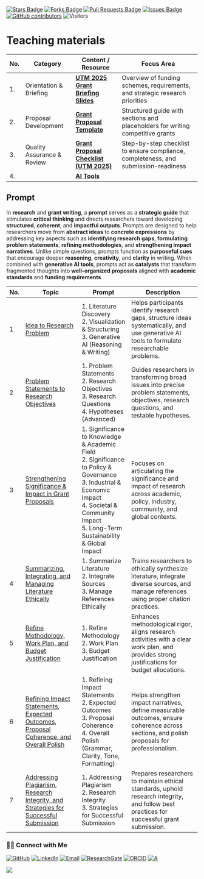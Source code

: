 <a href="https://github.com/drshahizan/short-course/stargazers"><img src="https://img.shields.io/github/stars/drshahizan/short-course" alt="Stars Badge"/></a>
<a href="https://github.com/drshahizan/short-course/network/members"><img src="https://img.shields.io/github/forks/drshahizan/short-course" alt="Forks Badge"/></a>
<a href="https://github.com/drshahizan/short-course/pulls"><img src="https://img.shields.io/github/issues-pr/drshahizan/short-course" alt="Pull Requests Badge"/></a>
<a href="https://github.com/drshahizan/short-course"><img src="https://img.shields.io/github/issues/drshahizan/short-course" alt="Issues Badge"/></a>
<a href="https://github.com/drshahizan/short-course/graphs/contributors"><img alt="GitHub contributors" src="https://img.shields.io/github/contributors/drshahizan/short-course?color=2b9348"></a>
![Visitors](https://api.visitorbadge.io/api/visitors?path=https%3A%2F%2Fgithub.com%2Fdrshahizan%2Fshort-course&labelColor=%23d9e3f0&countColor=%23697689&style=flat)

# Teaching materials

| **No.** | **Category**               | **Content / Resource**                  | **Focus Area** |
| ------- | -------------------------- | --------------------------------------- | ----------------------------------------------------------------------------------- |
| 1.      | Orientation & Briefing     | **[UTM 2025 Grant Briefing Slides](https://github.com/drshahizan/short-course/blob/main/workshop/25idea/materials/Slaid%20Taklimat%20Geran%20UTM%202025.pdf)**      | Overview of funding schemes, requirements, and strategic research priorities        |
| 2.      | Proposal Development       | **[Grant Proposal Template](https://github.com/drshahizan/short-course/blob/main/workshop/25idea/materials/latihan/01a_template.md)**             | Structured guide with sections and placeholders for writing competitive grants      |
| 3.      | Quality Assurance & Review | **[Grant Proposal Checklist (UTM 2025)](https://github.com/drshahizan/short-course/blob/main/workshop/25idea/materials/latihan/01b_checklist.md)** | Step-by-step checklist to ensure compliance, completeness, and submission-readiness |
| 4.      | | **[AI Tools](https://github.com/drshahizan/short-course/blob/main/workshop/25idea/materials/latihan/01c_aitools.md)** |  |

## Prompt

In **research** and **grant writing**, a **prompt** serves as a **strategic guide** that stimulates **critical thinking** and directs researchers toward developing **structured**, **coherent**, and **impactful outputs**. Prompts are designed to help researchers move from **abstract ideas** to **concrete expressions** by addressing key aspects such as **identifying research gaps**, **formulating problem statements**, **refining methodologies**, and **strengthening impact narratives**. Unlike simple questions, prompts function as **purposeful cues** that encourage deeper **reasoning**, **creativity**, and **clarity** in writing. When combined with **generative AI tools**, prompts act as **catalysts** that transform fragmented thoughts into **well-organized proposals** aligned with **academic standards** and **funding requirements**.

| **No.** | **Topic** | **Prompt** | **Description** |
| ------- | -------------------------------------------------------------------------------------------------------------------------------------------------------------------------------------------- | ------------------------------------------------------------------------------------------------------------------------------------------------------------------------------------------------------------------- | -------------------------------------------------------------------------------------------------------------------------------------------- |
| 1       | [Idea to Research Problem](https://github.com/drshahizan/short-course/blob/main/workshop/25idea/materials/latihan/03_prompt.md)                                                              | 1. Literature Discovery <br> 2. Visualization & Structuring <br> 3. Generative AI (Reasoning & Writing)                                                                                                             | Helps participants identify research gaps, structure ideas systematically, and use generative AI tools to formulate researchable problems.   |
| 2       | [Problem Statements to Research Objectives](https://github.com/drshahizan/short-course/blob/main/workshop/25idea/materials/latihan/04_prompt.md)                                             | 1. Problem Statements <br> 2. Research Objectives <br> 3. Research Questions <br> 4. Hypotheses (Advanced)                                                                                                          | Guides researchers in transforming broad issues into precise problem statements, objectives, research questions, and testable hypotheses.    |
| 3       | [Strengthening Significance & Impact in Grant Proposals](https://github.com/drshahizan/short-course/blob/main/workshop/25idea/materials/latihan/05_prompt.md)                                | 1. Significance to Knowledge & Academic Field <br> 2. Significance to Policy & Governance <br> 3. Industrial & Economic Impact <br> 4. Societal & Community Impact <br> 5. Long-Term Sustainability & Global Impact | Focuses on articulating the significance and impact of research across academic, policy, industry, community, and global contexts.           |
| 4       | [Summarizing, Integrating, and Managing Literature Ethically](https://github.com/drshahizan/short-course/blob/main/workshop/25idea/materials/latihan/06_prompt.md)                           | 1. Summarize Literature <br> 2. Integrate Sources <br> 3. Manage References Ethically                                                                                                                               | Trains researchers to ethically synthesize literature, integrate diverse sources, and manage references using proper citation practices.     |
| 5       | [Refine Methodology, Work Plan, and Budget Justification](https://github.com/drshahizan/short-course/blob/main/workshop/25idea/materials/latihan/08_prompt.md)                               | 1. Refine Methodology <br> 2. Work Plan <br> 3. Budget Justification                                                                                                                                                | Enhances methodological rigor, aligns research activities with a clear work plan, and provides strong justifications for budget allocations. |
| 6       | [Refining Impact Statements, Expected Outcomes, Proposal Coherence, and Overall Polish](https://github.com/drshahizan/short-course/blob/main/workshop/25idea/materials/latihan/09_prompt.md) | 1. Refining Impact Statements <br> 2. Expected Outcomes <br> 3. Proposal Coherence <br> 4. Overall Polish (Grammar, Clarity, Tone, Formatting)                                                                      | Helps strengthen impact narratives, define measurable outcomes, ensure coherence across sections, and polish proposals for professionalism.  |
| 7       | [Addressing Plagiarism, Research Integrity, and Strategies for Successful Submission](https://github.com/drshahizan/short-course/blob/main/workshop/25idea/materials/latihan/10_prompt.md)   | 1. Addressing Plagiarism <br> 2. Research Integrity <br> 3. Strategies for Successful Submission                                                                                                                    | Prepares researchers to maintain ethical standards, uphold research integrity, and follow best practices for successful grant submission.    |

### 🙌🏻 Connect with Me
<p align="left">
    <a href="https://github.com/drshahizan" target="_blank"><img alt="GitHub" src="https://img.shields.io/badge/-@drshahizan-181717?style=flat-square&logo=GitHub&logoColor=white"></a>
    <a href="https://www.linkedin.com/in/drshahizan" target="_blank"><img alt="LinkedIn" src="https://img.shields.io/badge/-drshahizan-blue?style=flat-square&logo=Linkedin&logoColor=white&link=https://www.linkedin.com/in/drshahizan/"></a>
    <a href="mailto:shahizan@utm.my" target="_blank"><img alt="Email" src="https://img.shields.io/badge/-shahizan@utm.my-c14438?style=flat-square&logo=Gmail&logoColor=white&link=mailto:shahizan@utm.my.com"></a>
    <a href="https://www.researchgate.net/profile/Mohd-Othman-28" target="_blank"><img alt="ResearchGate" src="https://img.shields.io/badge/-ResearchGate-00CCBB?style=flat-square&logo=ResearchGate&logoColor=white"></a>
    <a href="https://orcid.org/0000-0003-4261-1873" target="_blank"><img alt="ORCID" src="https://img.shields.io/badge/-ORCID-A6CE39?style=flat-square&logo=ORCID&logoColor=white"></a> 
 <a href="https://visitorbadge.io/status?path=https%3A%2F%2Fgithub.com%2Fdrshahizan" target="_blank"><img alt="A" src="https://api.visitorbadge.io/api/visitors?path=https%3A%2F%2Fgithub.com%2Fdrshahizan&labelColor=%23697689&countColor=%23555555&style=plastic"></a>
 
![](https://hit.yhype.me/github/profile?user_id=81284918)
</p>


